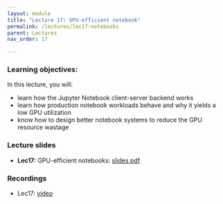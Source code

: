 ```yaml
---
layout: module
title: "Lecture 17: GPU-efficient notebook"
permalink: /lectures/lec17-notebooks
parent: Lectures
nav_order: 17

---
```


### Learning objectives:

In this lecture, you will:

* learn how the Jupyter Notebook client-server backend works
* learn how production notebook workloads behave and why it yields a low GPU utilization
* know how to design better notebook systems to reduce the GPU resource wastage


### Lecture slides

* **Lec17:** GPU-efficient notebooks: [slides pdf]()


### Recordings

* Lec17: [video]()


